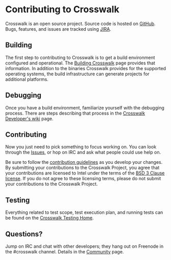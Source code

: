 # Contributing to Crosswalk
Crosswalk is an open source project. Source code is hosted on
[GitHub](http://github.com/crosswalk-project). Bugs, features, and issues
are tracked using [JIRA](https://crosswalk-project.org/jira).

## Building
The first step to contributing to Crosswalk is to get a build environment configured and operational. The [Building Crosswalk](#contribute/building_crosswalk) page provides that information. In addition to the binaries Crosswalk provides for the supported operating systems, the build infrastructure can generate projects for additional platforms.

## Debugging
Once you have a build environment, familiarize yourself with the debugging process. There are steps describing that
process in the [Crosswalk Developer's wiki](#wiki/home/for-developers) page.

## Contributing
Now you just need to pick something to focus working on. You can look
through the [Issues](https://crosswalk-project.org/jira),
or hop on IRC and ask what people could use help on.

Be sure to follow the [contribution guidelines](#contribute/contributing-code) as you develop your changes. By submitting your contributions to the Crosswalk Project, you agree that your contributions are licensed to Intel under the terms of the [BSD 3 Clause license](http://opensource.org/licenses/BSD-3-Clause). If you do not agree to these licensing terms, please do not submit your contributions to the Crosswalk Project.

## Testing
Everything related to test scope, test execution plan, and running tests
can be found on the [Crosswalk Testing Home](#wiki/crosswalk-testing-home).

## Questions?
Jump on IRC and chat with other developers; they hang out on Freenode in the #crosswalk channel. Details in the [Community](#documentation/community) page.
